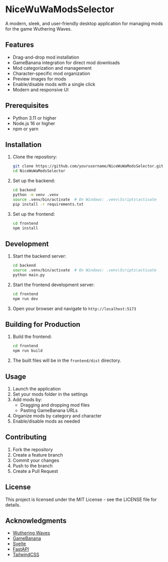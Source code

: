# NiceWuWaModsSelector

A modern, sleek, and user-friendly desktop application for managing mods for the game Wuthering Waves.

## Features

- Drag-and-drop mod installation
- GameBanana integration for direct mod downloads
- Mod categorization and management
- Character-specific mod organization
- Preview images for mods
- Enable/disable mods with a single click
- Modern and responsive UI

## Prerequisites

- Python 3.11 or higher
- Node.js 16 or higher
- npm or yarn

## Installation

1. Clone the repository:
   ```bash
   git clone https://github.com/yourusername/NiceWuWaModsSelector.git
   cd NiceWuWaModsSelector
   ```

2. Set up the backend:
   ```bash
   cd backend
   python -m venv .venv
   source .venv/bin/activate  # On Windows: .venv\Scripts\activate
   pip install -r requirements.txt
   ```

3. Set up the frontend:
   ```bash
   cd frontend
   npm install
   ```

## Development

1. Start the backend server:
   ```bash
   cd backend
   source .venv/bin/activate  # On Windows: .venv\Scripts\activate
   python main.py
   ```

2. Start the frontend development server:
   ```bash
   cd frontend
   npm run dev
   ```

3. Open your browser and navigate to `http://localhost:5173`

## Building for Production

1. Build the frontend:
   ```bash
   cd frontend
   npm run build
   ```

2. The built files will be in the `frontend/dist` directory.

## Usage

1. Launch the application
2. Set your mods folder in the settings
3. Add mods by:
   - Dragging and dropping mod files
   - Pasting GameBanana URLs
4. Organize mods by category and character
5. Enable/disable mods as needed

## Contributing

1. Fork the repository
2. Create a feature branch
3. Commit your changes
4. Push to the branch
5. Create a Pull Request

## License

This project is licensed under the MIT License - see the LICENSE file for details.

## Acknowledgments

- [Wuthering Waves](https://wutheringwaves.kurogame.com/)
- [GameBanana](https://gamebanana.com/)
- [Svelte](https://svelte.dev/)
- [FastAPI](https://fastapi.tiangolo.com/)
- [TailwindCSS](https://tailwindcss.com/) 